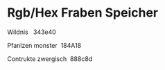 # Rgb/Hex Fraben Speicher


Wildnis   343e40

Pfanlzen monster  184A18


Contrukte zwergisch  888c8d
